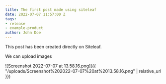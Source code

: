 ```yaml
---
title: The first post made using siteleaf
date: 2022-07-07 11:57:00 Z
tags:
- release
- example-product
author: John Doe
---
```


This post has been created directly on Siteleaf.

We can upload images

![Screenshot 2022-07-07 at 13.58.16.png]({{ "/uploads/Screenshot%202022-07-07%20at%2013.58.16.png" | relative_url }})

